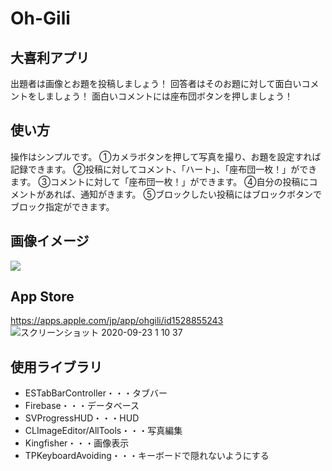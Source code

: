 # Oh-Gili

## 大喜利アプリ

出題者は画像とお題を投稿しましょう！
回答者はそのお題に対して面白いコメントをしましょう！
面白いコメントには座布団ボタンを押しましょう！

## 使い方
操作はシンプルです。
①カメラボタンを押して写真を撮り、お題を設定すれば記録できます。
②投稿に対してコメント、「ハート」、「座布団一枚！」ができます。
③コメントに対して「座布団一枚！」ができます。
④自分の投稿にコメントがあれば、通知がきます。
⑤ブロックしたい投稿にはブロックボタンでブロック指定ができます。

## 画像イメージ
![](https://user-images.githubusercontent.com/52473279/91652271-75486f80-ead0-11ea-8002-6acc4abccb92.png)

## App Store
https://apps.apple.com/jp/app/ohgili/id1528855243
![スクリーンショット 2020-09-23 1 10 37](https://user-images.githubusercontent.com/52473279/93908517-ab78b800-fd39-11ea-91c4-d26bdf154bf9.png)

## 使用ライブラリ
* ESTabBarController・・・タブバー
* Firebase・・・データベース
* SVProgressHUD・・・HUD
* CLImageEditor/AllTools・・・写真編集
* Kingfisher・・・画像表示
* TPKeyboardAvoiding・・・キーボードで隠れないようにする
